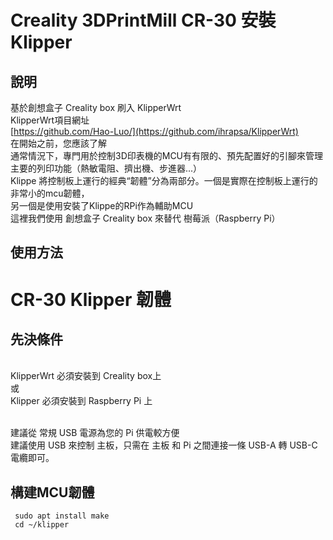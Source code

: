 # Creality 3DPrintMill CR-30 安裝 Klipper 
## 說明
基於創想盒子 Creality box 刷入 KlipperWrt
<br>KlipperWrt項目網址
<br>[https://github.com/Hao-Luo/](https://github.com/ihrapsa/KlipperWrt)
<br>在開始之前，您應該了解 
<br>通常情況下，專門用於控制3D印表機的MCU有有限的、預先配置好的引腳來管理主要的列印功能（熱敏電阻、擠出機、步進器...）
<br>Klippe 將控制板上運行的經典“韌體”分為兩部分。一個是實際在控制板上運行的非常小的mcu韌體，
<br>另一個是使用安裝了Klippe的RPi作為輔助MCU
<br>這裡我們使用 創想盒子 Creality box 來替代 樹莓派（Raspberry Pi）


## 使用方法



# CR-30 Klipper 韌體
## 先決條件
<br>KlipperWrt 必須安裝到 Creality box上
<br>或
<br>Klipper 必須安裝到 Raspberry Pi 上

<br>建議從 常規 USB 電源為您的 Pi 供電較方便
<br>建議使用 USB 來控制 主板，只需在 主板 和 Pi 之間連接一條 USB-A 轉 USB-C 電纜即可。

## 構建MCU韌體
````
 sudo apt install make
 cd ~/klipper
````
